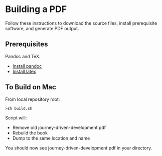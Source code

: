 # Building a PDF

Follow these instructions to download the source files, install prerequisite software, and generate PDF output.

## Prerequisites

Pandoc and TeX.

- [Install pandoc](https://pandoc.org/installing.html)
- [Install latex](https://www.latex-project.org/get/)

## To Build on Mac

From local repository root:

```
>sh build.sh
```

Script will:

- Remove old journey-driven-development.pdf
- Rebuild the book
- Dump to the same location and name

You should now see journey-driven-development.pdf in your directory.
